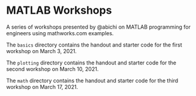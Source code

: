 # MATLAB Workshops

A series of workshops presented by @abichi on MATLAB programming for engineers using mathworks.com examples.

The `basics` directory contains the handout and starter code for the first workshop on March 3, 2021.

The `plotting` directory contains the handout and starter code for the second workshop on March 10, 2021.

The `math` directory contains the handout and starter code for the third workshop on March 17, 2021.
